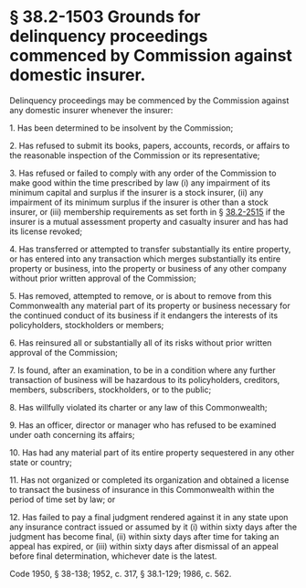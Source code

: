 # § 38.2-1503 Grounds for delinquency proceedings commenced by Commission against domestic insurer.

<p>Delinquency proceedings may be commenced by the Commission against any domestic insurer whenever the insurer:</p><p>1. Has been determined to be insolvent by the Commission;</p><p>2. Has refused to submit its books, papers, accounts, records, or affairs to the reasonable inspection of the Commission or its representative;</p><p>3. Has refused or failed to comply with any order of the Commission to make good within the time prescribed by law (i) any impairment of its minimum capital and surplus if the insurer is a stock insurer, (ii) any impairment of its minimum surplus if the insurer is other than a stock insurer, or (iii) membership requirements as set forth in § <a href='http://law.lis.virginia.gov/vacode/38.2-2515/'>38.2-2515</a> if the insurer is a mutual assessment property and casualty insurer and has had its license revoked;</p><p>4. Has transferred or attempted to transfer substantially its entire property, or has entered into any transaction which merges substantially its entire property or business, into the property or business of any other company without prior written approval of the Commission;</p><p>5. Has removed, attempted to remove, or is about to remove from this Commonwealth any material part of its property or business necessary for the continued conduct of its business if it endangers the interests of its policyholders, stockholders or members;</p><p>6. Has reinsured all or substantially all of its risks without prior written approval of the Commission;</p><p>7. Is found, after an examination, to be in a condition where any further transaction of business will be hazardous to its policyholders, creditors, members, subscribers, stockholders, or to the public;</p><p>8. Has willfully violated its charter or any law of this Commonwealth;</p><p>9. Has an officer, director or manager who has refused to be examined under oath concerning its affairs;</p><p>10. Has had any material part of its entire property sequestered in any other state or country;</p><p>11. Has not organized or completed its organization and obtained a license to transact the business of insurance in this Commonwealth within the period of time set by law; or</p><p>12. Has failed to pay a final judgment rendered against it in any state upon any insurance contract issued or assumed by it (i) within sixty days after the judgment has become final, (ii) within sixty days after time for taking an appeal has expired, or (iii) within sixty days after dismissal of an appeal before final determination, whichever date is the latest.</p><p>Code 1950, § 38-138; 1952, c. 317, § 38.1-129; 1986, c. 562.</p>